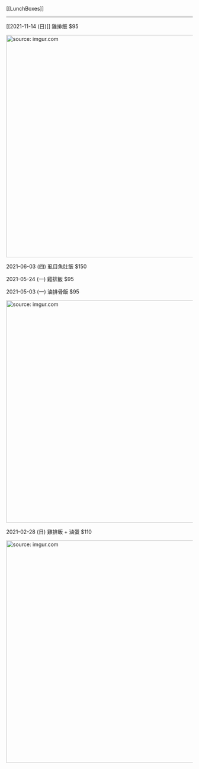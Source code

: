 [[LunchBoxes]]

---

[[2021-11-14 (日)]] 雞排飯 $95

<a href="https://imgur.com/t5l0o9F"><img src="https://i.imgur.com/t5l0o9F.jpg" title="source: imgur.com" width="600px" /></a>

2021-06-03 (四) 虱目魚肚飯 $150

2021-05-24 (一) 雞排飯 $95

2021-05-03 (一) 滷排骨飯 $95

<a href="https://imgur.com/g78V6iX"><img src="https://i.imgur.com/g78V6iX.jpg" title="source: imgur.com" width=600/></a>

2021-02-28 (日) 雞排飯 + 滷蛋 $110

<a href="https://imgur.com/52La3bM"><img src="https://i.imgur.com/52La3bM.jpg" title="source: imgur.com" width=600/></a>
